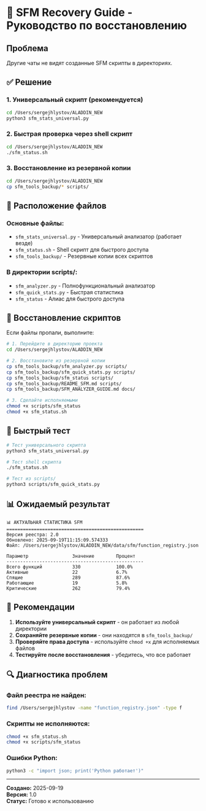 # 🚨 SFM Recovery Guide - Руководство по восстановлению

## Проблема
Другие чаты не видят созданные SFM скрипты в директориях.

## ✅ Решение

### 1. Универсальный скрипт (рекомендуется)
```bash
cd /Users/sergejhlystov/ALADDIN_NEW
python3 sfm_stats_universal.py
```

### 2. Быстрая проверка через shell скрипт
```bash
cd /Users/sergejhlystov/ALADDIN_NEW
./sfm_status.sh
```

### 3. Восстановление из резервной копии
```bash
cd /Users/sergejhlystov/ALADDIN_NEW
cp sfm_tools_backup/* scripts/
```

## 📁 Расположение файлов

### Основные файлы:
- `sfm_stats_universal.py` - Универсальный анализатор (работает везде)
- `sfm_status.sh` - Shell скрипт для быстрого доступа
- `sfm_tools_backup/` - Резервные копии всех скриптов

### В директории scripts/:
- `sfm_analyzer.py` - Полнофункциональный анализатор
- `sfm_quick_stats.py` - Быстрая статистика
- `sfm_status` - Алиас для быстрого доступа

## 🔧 Восстановление скриптов

Если файлы пропали, выполните:

```bash
# 1. Перейдите в директорию проекта
cd /Users/sergejhlystov/ALADDIN_NEW

# 2. Восстановите из резервной копии
cp sfm_tools_backup/sfm_analyzer.py scripts/
cp sfm_tools_backup/sfm_quick_stats.py scripts/
cp sfm_tools_backup/sfm_status scripts/
cp sfm_tools_backup/README_SFM.md scripts/
cp sfm_tools_backup/SFM_ANALYZER_GUIDE.md docs/

# 3. Сделайте исполняемыми
chmod +x scripts/sfm_status
chmod +x sfm_status.sh
```

## 🚀 Быстрый тест

```bash
# Тест универсального скрипта
python3 sfm_stats_universal.py

# Тест shell скрипта
./sfm_status.sh

# Тест из scripts/
python3 scripts/sfm_quick_stats.py
```

## 📊 Ожидаемый результат

```
📊 АКТУАЛЬНАЯ СТАТИСТИКА SFM
==================================================
Версия реестра: 2.0
Обновлено: 2025-09-19T11:15:09.574333
Файл: /Users/sergejhlystov/ALADDIN_NEW/data/sfm/function_registry.json

Параметр                Значение        Процент
--------------------------------------------------
Всего функций           330             100.0%
Активные                22              6.7%
Спящие                  289             87.6%
Работающие              19              5.8%
Критические             262             79.4%
```

## 🎯 Рекомендации

1. **Используйте универсальный скрипт** - он работает из любой директории
2. **Сохраняйте резервные копии** - они находятся в `sfm_tools_backup/`
3. **Проверяйте права доступа** - используйте `chmod +x` для исполняемых файлов
4. **Тестируйте после восстановления** - убедитесь, что все работает

## 🔍 Диагностика проблем

### Файл реестра не найден:
```bash
find /Users/sergejhlystov -name "function_registry.json" -type f
```

### Скрипты не исполняются:
```bash
chmod +x sfm_status.sh
chmod +x scripts/sfm_status
```

### Ошибки Python:
```bash
python3 -c "import json; print('Python работает')"
```

---
**Создано:** 2025-09-19  
**Версия:** 1.0  
**Статус:** Готово к использованию